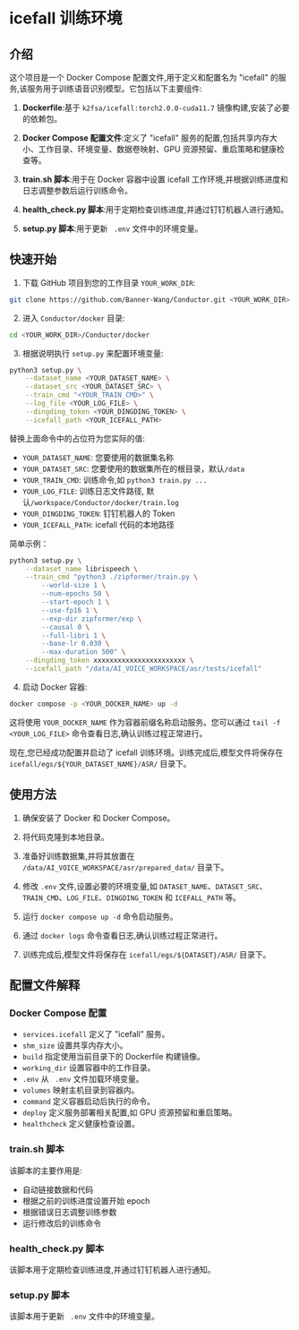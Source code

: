 # icefall 训练环境

## 介绍

这个项目是一个 Docker Compose 配置文件,用于定义和配置名为 "icefall"
的服务,该服务用于训练语音识别模型。它包括以下主要组件:

1. **Dockerfile**:基于 `k2fsa/icefall:torch2.0.0-cuda11.7` 镜像构建,安装了必要的依赖包。

2. **Docker Compose 配置文件**:定义了 "icefall" 服务的配置,包括共享内存大小、工作目录、环境变量、数据卷映射、GPU
   资源预留、重启策略和健康检查等。

3. **train.sh 脚本**:用于在 Docker 容器中设置 icefall 工作环境,并根据训练进度和日志调整参数后运行训练命令。

4. **health_check.py 脚本**:用于定期检查训练进度,并通过钉钉机器人进行通知。

5. **setup.py 脚本**:用于更新 ` .env` 文件中的环境变量。

## 快速开始

1. 下载 GitHub 项目到您的工作目录 `YOUR_WORK_DIR`:

```bash
git clone https://github.com/Banner-Wang/Conductor.git <YOUR_WORK_DIR>
```

2. 进入 `Conductor/docker` 目录:

```bash
cd <YOUR_WORK_DIR>/Conductor/docker
```

3. 根据说明执行 `setup.py` 来配置环境变量:

```bash
python3 setup.py \
    --dataset_name <YOUR_DATASET_NAME> \
    --dataset_src <YOUR_DATASET_SRC> \
    --train_cmd "<YOUR_TRAIN_CMD>" \
    --log_file <YOUR_LOG_FILE> \
    --dingding_token <YOUR_DINGDING_TOKEN> \
    --icefall_path <YOUR_ICEFALL_PATH>
```

替换上面命令中的占位符为您实际的值:

- `YOUR_DATASET_NAME`: 您要使用的数据集名称
- `YOUR_DATASET_SRC`: 您要使用的数据集所在的根目录，默认`/data`
- `YOUR_TRAIN_CMD`: 训练命令,如 `python3 train.py ...`
- `YOUR_LOG_FILE`: 训练日志文件路径, 默认`/workspace/Conductor/docker/train.log`
- `YOUR_DINGDING_TOKEN`: 钉钉机器人的 Token
- `YOUR_ICEFALL_PATH`: icefall 代码的本地路径

简单示例：
```bash
python3 setup.py \
    --dataset_name librispeech \
    --train_cmd "python3 ./zipformer/train.py \
        --world-size 1 \
        --num-epochs 50 \
        --start-epoch 1 \
        --use-fp16 1 \
        --exp-dir zipformer/exp \
        --causal 0 \
        --full-libri 1 \
        --base-lr 0.030 \
        --max-duration 500" \
    --dingding_token xxxxxxxxxxxxxxxxxxxxxxx \
    --icefall_path "/data/AI_VOICE_WORKSPACE/asr/tests/icefall"

```
4. 启动 Docker 容器:

```bash
docker compose -p <YOUR_DOCKER_NAME> up -d
```

这将使用 `YOUR_DOCKER_NAME` 作为容器前缀名称启动服务。您可以通过 `tail -f <YOUR_LOG_FILE>` 命令查看日志,确认训练过程正常进行。

现在,您已经成功配置并启动了 icefall 训练环境。训练完成后,模型文件将保存在 `icefall/egs/${YOUR_DATASET_NAME}/ASR/` 目录下。

## 使用方法

1. 确保安装了 Docker 和 Docker Compose。

2. 将代码克隆到本地目录。

3. 准备好训练数据集,并将其放置在 `/data/AI_VOICE_WORKSPACE/asr/prepared_data/` 目录下。

4. 修改 `.env` 文件,设置必要的环境变量,如 `DATASET_NAME`、`DATASET_SRC`、`TRAIN_CMD`、`LOG_FILE`、`DINGDING_TOKEN` 和 `ICEFALL_PATH` 等。

5. 运行 `docker compose up -d` 命令启动服务。

6. 通过 `docker logs` 命令查看日志,确认训练过程正常进行。

7. 训练完成后,模型文件将保存在 `icefall/egs/${DATASET}/ASR/` 目录下。

## 配置文件解释

### Docker Compose 配置

- `services.icefall` 定义了 "icefall" 服务。
- `shm_size` 设置共享内存大小。
- `build` 指定使用当前目录下的 Dockerfile 构建镜像。
- `working_dir` 设置容器中的工作目录。
- `.env` 从 ` .env` 文件加载环境变量。
- `volumes` 映射主机目录到容器内。
- `command` 定义容器启动后执行的命令。
- `deploy` 定义服务部署相关配置,如 GPU 资源预留和重启策略。
- `healthcheck` 定义健康检查设置。

### train.sh 脚本

该脚本的主要作用是:

- 自动链接数据和代码
- 根据之前的训练进度设置开始 epoch
- 根据错误日志调整训练参数
- 运行修改后的训练命令

### health_check.py 脚本

该脚本用于定期检查训练进度,并通过钉钉机器人进行通知。

### setup.py 脚本

该脚本用于更新 ` .env` 文件中的环境变量。